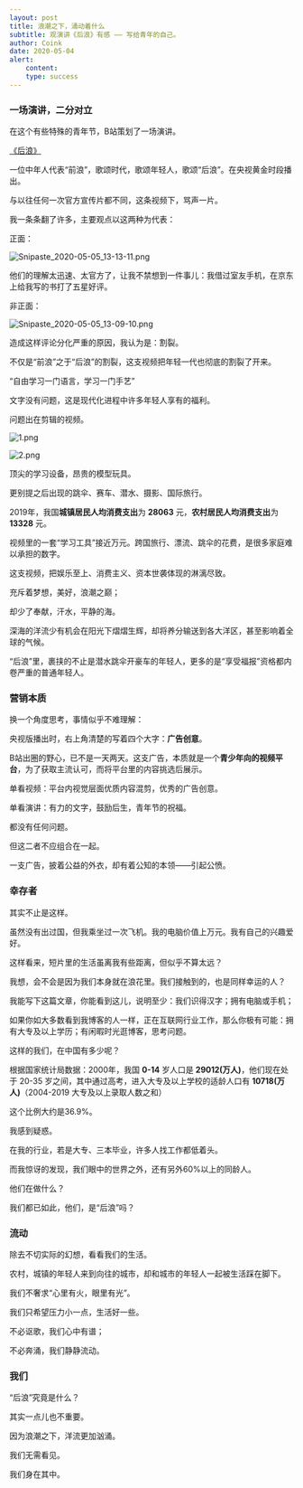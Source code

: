 ```yaml
---
layout: post
title: 浪潮之下，涌动着什么
subtitle: 观演讲《后浪》有感 —— 写给青年的自己。
author: Coink
date: 2020-05-04
alert: 
    content: 
    type: success
---
```


### 一场演讲，二分对立
在这个有些特殊的青年节，B站策划了一场演讲。

[《后浪》](https://www.bilibili.com/video/BV1FV411d7u7)

一位中年人代表“前浪”，歌颂时代，歌颂年轻人，歌颂“后浪”。在央视黄金时段播出。

与以往任何一次官方宣传片都不同，这条视频下，骂声一片。

我一条条翻了许多，主要观点以这两种为代表：

正面：

![Snipaste_2020-05-05_13-13-11.png](https://i.loli.net/2020/05/05/nvjk82CU3FtcxLI.png)

他们的理解太迅速、太官方了，让我不禁想到一件事儿：我借过室友手机，在京东上给我写的书打了五星好评。

非正面：

![Snipaste_2020-05-05_13-09-10.png](https://i.loli.net/2020/05/05/Fnsx6DU2gvfHR4V.png)

造成这样评论分化严重的原因，我认为是：割裂。

不仅是“前浪”之于“后浪”的割裂，这支视频把年轻一代也彻底的割裂了开来。

“自由学习一门语言，学习一门手艺”

文字没有问题，这是现代化进程中许多年轻人享有的福利。

问题出在剪辑的视频。

![1.png](https://i.loli.net/2020/05/05/CcV7pDeNJad8lyX.png)

![2.png](https://i.loli.net/2020/05/05/JMvwclO6z17T8ua.png)

顶尖的学习设备，昂贵的模型玩具。

更别提之后出现的跳伞、赛车、潜水、摄影、国际旅行。

2019年，我国**城镇居民人均消费支出**为 **28063** 元，**农村居民人均消费支出**为 **13328** 元。

视频里的一套“学习工具”接近万元。跨国旅行、漂流、跳伞的花费，是很多家庭难以承担的数字。

这支视频，把娱乐至上、消费主义、资本世袭体现的淋漓尽致。

充斥着梦想，美好，浪潮之巅；

却少了奉献，汗水，平静的海。

深海的洋流少有机会在阳光下熠熠生辉，却将养分输送到各大洋区，甚至影响着全球的气候。

“后浪”里，裹挟的不止是潜水跳伞开豪车的年轻人，更多的是“享受福报”资格都内卷严重的普通年轻人。

### 营销本质

换一个角度思考，事情似乎不难理解：

央视版播出时，右上角清楚的写着四个大字：**广告创意**。

B站出圈的野心，已不是一天两天。这支广告，本质就是一个**青少年向的视频平台**，为了获取主流认可，而将平台里的内容挑选后展示。

单看视频：平台内视觉层面优质内容混剪，优秀的广告创意。

单看演讲：有力的文字，鼓励后生，青年节的祝福。

都没有任何问题。

但这二者不应组合在一起。

一支广告，披着公益的外衣，却有着公知的本领——引起公愤。


### 幸存者

其实不止是这样。

虽然没有出过国，但我乘坐过一次飞机。我的电脑价值上万元。我有自己的兴趣爱好。

这样看来，短片里的生活虽离我有些距离，但似乎不算太远？

我想，会不会是因为我们本身就在浪花里。我们接触到的，也是同样幸运的人？

我能写下这篇文章，你能看到这儿，说明至少：我们识得汉字；拥有电脑或手机；

如果你如大多数看到我博客的人一样，正在互联网行业工作，那么你极有可能：拥有大专及以上学历；有闲暇时光逛博客，思考问题。

这样的我们，在中国有多少呢？

根据国家统计局数据：2000年，我国 **0-14** 岁人口是 **29012(万人)**，他们现在处于 20-35 岁之间，其中通过高考，进入大专及以上学校的适龄人口有 **10718(万人)**（2004-2019 大专及以上录取人数之和）

这个比例大约是36.9%。

我感到疑惑。

在我的行业，若是大专、三本毕业，许多人找工作都低着头。

而我惊讶的发现，我们眼中的世界之外，还有另外60%以上的同龄人。

他们在做什么？

我们都已如此，他们，是“后浪”吗？

### 流动

除去不切实际的幻想，看看我们的生活。

农村，城镇的年轻人来到向往的城市，却和城市的年轻人一起被生活踩在脚下。

我们不奢求“心里有火，眼里有光”。

我们只希望压力小一点，生活好一些。

不必讴歌，我们心中有谱；

不必奔涌，我们静静流动。

### 我们

“后浪”究竟是什么？

其实一点儿也不重要。

因为浪潮之下，洋流更加汹涌。

我们无需看见。

我们身在其中。